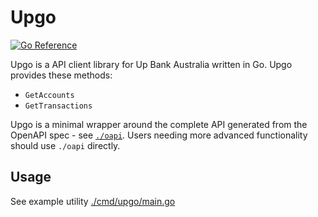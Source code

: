 # Upgo

[![Go Reference](https://pkg.go.dev/badge/github.com/porjo/upgo.svg)](https://pkg.go.dev/github.com/porjo/upgo)

Upgo is a API client library for Up Bank Australia written in Go. Upgo provides these methods:

- `GetAccounts`
- `GetTransactions`

Upgo is a minimal wrapper around the complete API generated from the OpenAPI spec - see [`./oapi`](./oapi). Users needing more advanced functionality should use `./oapi` directly.

## Usage

See example utility [./cmd/upgo/main.go](cmd/upgo/main.go)

